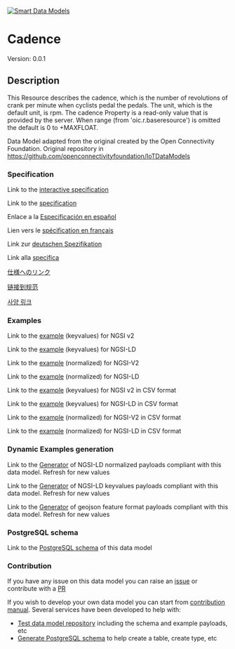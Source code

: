 [![Smart Data Models](https://smartdatamodels.org/wp-content/uploads/2022/01/SmartDataModels_logo.png "Logo")](https://smartdatamodels.org)
# Cadence
Version: 0.0.1

## Description 

This Resource describes the cadence, which is the number of revolutions of crank per minute when cyclists pedal the pedals. The unit, which is the default unit, is rpm. The cadence Property is a read-only value that is provided by the server. When range (from 'oic.r.baseresource') is omitted the default is 0 to +MAXFLOAT.

Data Model adapted from the original created by the Open Connectivity Foundation. Original repository in https://github.com/openconnectivityfoundation/IoTDataModels
### Specification

Link to the [interactive specification](https://swagger.lab.fiware.org/?url=https://smart-data-models.github.io/dataModel.OCF/Cadence/swagger.yaml)

Link to the [specification](https://github.com/smart-data-models/dataModel.OCF/blob/master/Cadence/doc/spec.md)

Enlace a la [Especificación en español](https://github.com/smart-data-models/dataModel.OCF/blob/master/Cadence/doc/spec_ES.md)

Lien vers le [spécification en français](https://github.com/smart-data-models/dataModel.OCF/blob/master/Cadence/doc/spec_FR.md)

Link zur [deutschen Spezifikation](https://github.com/smart-data-models/dataModel.OCF/blob/master/Cadence/doc/spec_DE.md)

Link alla [specifica](https://github.com/smart-data-models/dataModel.OCF/blob/master/Cadence/doc/spec_IT.md)

[仕様へのリンク](https://github.com/smart-data-models/dataModel.OCF/blob/master/Cadence/doc/spec_JA.md)

[链接到规范](https://github.com/smart-data-models/dataModel.OCF/blob/master/Cadence/doc/spec_ZH.md)

[사양 링크](https://github.com/smart-data-models/dataModel.OCF/blob/master/Cadence/doc/spec_KO.md)
### Examples

Link to the [example](https://smart-data-models.github.io/dataModel.OCF/Cadence/examples/example.json) (keyvalues) for NGSI v2

Link to the [example](https://smart-data-models.github.io/dataModel.OCF/Cadence/examples/example.jsonld) (keyvalues) for NGSI-LD

Link to the [example](https://smart-data-models.github.io/dataModel.OCF/Cadence/examples/example-normalized.json) (normalized) for NGSI-V2

Link to the [example](https://smart-data-models.github.io/dataModel.OCF/Cadence/examples/example-normalized.jsonld) (normalized) for NGSI-LD

Link to the [example](https://github.com/smart-data-models/dataModel.OCF/blob/master/Cadence/examples/example.json.csv) (keyvalues) for NGSI v2 in CSV format

Link to the [example](https://github.com/smart-data-models/dataModel.OCF/blob/master/Cadence/examples/example.jsonld.csv) (keyvalues) for NGSI-LD in CSV format

Link to the [example](https://github.com/smart-data-models/dataModel.OCF/blob/master/Cadence/examples/example-normalized.json.csv) (normalized) for NGSI-V2 in CSV format

Link to the [example](https://github.com/smart-data-models/dataModel.OCF/blob/master/Cadence/examples/example-normalized.jsonld.csv) (normalized) for NGSI-LD in CSV format
### Dynamic Examples generation

Link to the [Generator](https://smartdatamodels.org/extra/ngsi-ld_generator.php?schemaUrl=https://raw.githubusercontent.com/smart-data-models/dataModel.OCF/master/Cadence/schema.json&email=info@smartdatamodels.org) of NGSI-LD normalized payloads compliant with this data model. Refresh for new values

Link to the [Generator](https://smartdatamodels.org/extra/ngsi-ld_generator_keyvalues.php?schemaUrl=https://raw.githubusercontent.com/smart-data-models/dataModel.OCF/master/Cadence/schema.json&email=info@smartdatamodels.org) of NGSI-LD keyvalues payloads compliant with this data model. Refresh for new values

Link to the [Generator](https://smartdatamodels.org/extra/geojson_features_generator.php?schemaUrl=https://raw.githubusercontent.com/smart-data-models/dataModel.OCF/master/Cadence/schema.json&email=info@smartdatamodels.org) of geojson feature format payloads compliant with this data model. Refresh for new values
### PostgreSQL schema

Link to the [PostgreSQL schema](https://github.com/smart-data-models/dataModel.OCF/blob/master/Cadence/schema.sql) of this data model
### Contribution

 If you have any issue on this data model you can raise an [issue](https://github.com/smart-data-models/dataModel.OCF/issues)  or contribute with a [PR](https://github.com/smart-data-models/dataModel.OCF/pulls)

 If you wish to develop your own data model you can start from [contribution manual](https://bit.ly/contribution_manual). Several services have been developed to help with: 
 - [Test data model repository](https://smartdatamodels.org/index.php/data-models-contribution-api/) including the schema and example payloads, etc
 - [Generate PostgreSQL schema](https://smartdatamodels.org/index.php/sql-service/) to help create a table, create type, etc